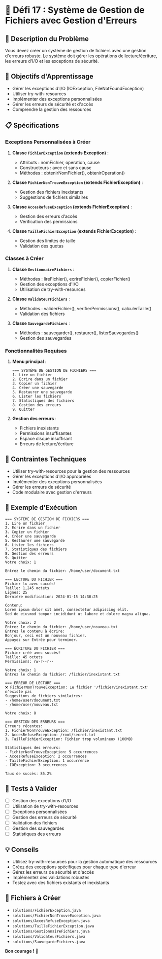 # 🎯 Défi 17 : Système de Gestion de Fichiers avec Gestion d'Erreurs

## 📝 Description du Problème

Vous devez créer un système de gestion de fichiers avec une gestion d'erreurs robuste. Le système doit gérer les opérations de lecture/écriture, les erreurs d'I/O et les exceptions de sécurité.

## 🎯 Objectifs d'Apprentissage

- Gérer les exceptions d'I/O (IOException, FileNotFoundException)
- Utiliser try-with-resources
- Implémenter des exceptions personnalisées
- Gérer les erreurs de sécurité et d'accès
- Comprendre la gestion des ressources

## 📋 Spécifications

### Exceptions Personnalisées à Créer

1. **Classe `FichierException` (extends Exception)** :
   - Attributs : nomFichier, operation, cause
   - Constructeurs : avec et sans cause
   - Méthodes : obtenirNomFichier(), obtenirOperation()

2. **Classe `FichierNonTrouveException` (extends FichierException)** :
   - Gestion des fichiers inexistants
   - Suggestions de fichiers similaires

3. **Classe `AccesRefuseException` (extends FichierException)** :
   - Gestion des erreurs d'accès
   - Vérification des permissions

4. **Classe `TailleFichierException` (extends FichierException)** :
   - Gestion des limites de taille
   - Validation des quotas

### Classes à Créer

1. **Classe `GestionnaireFichiers`** :
   - Méthodes : lireFichier(), ecrireFichier(), copierFichier()
   - Gestion des exceptions d'I/O
   - Utilisation de try-with-resources

2. **Classe `ValidateurFichiers`** :
   - Méthodes : validerFichier(), verifierPermissions(), calculerTaille()
   - Validation des fichiers

3. **Classe `SauvegardeFichiers`** :
   - Méthodes : sauvegarder(), restaurer(), listerSauvegardes()
   - Gestion des sauvegardes

### Fonctionnalités Requises

1. **Menu principal** :
   ```
   === SYSTÈME DE GESTION DE FICHIERS ===
   1. Lire un fichier
   2. Écrire dans un fichier
   3. Copier un fichier
   4. Créer une sauvegarde
   5. Restaurer une sauvegarde
   6. Lister les fichiers
   7. Statistiques des fichiers
   8. Gestion des erreurs
   9. Quitter
   ```

2. **Gestion des erreurs** :
   - Fichiers inexistants
   - Permissions insuffisantes
   - Espace disque insuffisant
   - Erreurs de lecture/écriture

## 🔧 Contraintes Techniques

- Utiliser try-with-resources pour la gestion des ressources
- Gérer les exceptions d'I/O appropriées
- Implémenter des exceptions personnalisées
- Gérer les erreurs de sécurité
- Code modulaire avec gestion d'erreurs

## 📝 Exemple d'Exécution

```
=== SYSTÈME DE GESTION DE FICHIERS ===
1. Lire un fichier
2. Écrire dans un fichier
3. Copier un fichier
4. Créer une sauvegarde
5. Restaurer une sauvegarde
6. Lister les fichiers
7. Statistiques des fichiers
8. Gestion des erreurs
9. Quitter
Votre choix: 1

Entrez le chemin du fichier: /home/user/document.txt

=== LECTURE DU FICHIER ===
Fichier lu avec succès!
Taille: 1,245 octets
Lignes: 25
Dernière modification: 2024-01-15 14:30:25

Contenu:
Lorem ipsum dolor sit amet, consectetur adipiscing elit.
Sed do eiusmod tempor incididunt ut labore et dolore magna aliqua.

Votre choix: 2
Entrez le chemin du fichier: /home/user/nouveau.txt
Entrez le contenu à écrire:
Bonjour, ceci est un nouveau fichier.
Appuyez sur Entrée pour terminer.

=== ÉCRITURE DU FICHIER ===
Fichier créé avec succès!
Taille: 45 octets
Permissions: rw-r--r--

Votre choix: 1
Entrez le chemin du fichier: /fichier/inexistant.txt

=== ERREUR DE LECTURE ===
❌ FichierNonTrouveException: Le fichier '/fichier/inexistant.txt' n'existe pas
Suggestions de fichiers similaires:
- /home/user/document.txt
- /home/user/nouveau.txt

Votre choix: 8

=== GESTION DES ERREURS ===
Erreurs récentes:
1. FichierNonTrouveException: /fichier/inexistant.txt
2. AccesRefuseException: /root/secret.txt
3. TailleFichierException: Fichier trop volumineux (100MB)

Statistiques des erreurs:
- FichierNonTrouveException: 5 occurrences
- AccesRefuseException: 2 occurrences
- TailleFichierException: 1 occurrence
- IOException: 3 occurrences

Taux de succès: 85.2%
```

## 🧪 Tests à Valider

- [ ] Gestion des exceptions d'I/O
- [ ] Utilisation de try-with-resources
- [ ] Exceptions personnalisées
- [ ] Gestion des erreurs de sécurité
- [ ] Validation des fichiers
- [ ] Gestion des sauvegardes
- [ ] Statistiques des erreurs

## 💡 Conseils

- Utilisez try-with-resources pour la gestion automatique des ressources
- Créez des exceptions spécifiques pour chaque type d'erreur
- Gérez les erreurs de sécurité et d'accès
- Implémentez des validations robustes
- Testez avec des fichiers existants et inexistants

## 🎯 Fichiers à Créer

- `solutions/FichierException.java`
- `solutions/FichierNonTrouveException.java`
- `solutions/AccesRefuseException.java`
- `solutions/TailleFichierException.java`
- `solutions/GestionnaireFichiers.java`
- `solutions/ValidateurFichiers.java`
- `solutions/SauvegardeFichiers.java`

**Bon courage !** 🚀
